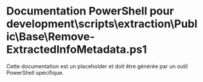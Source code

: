# Documentation PowerShell pour development\scripts\extraction\Public\Base\Remove-ExtractedInfoMetadata.ps1

Cette documentation est un placeholder et doit être générée par un outil PowerShell spécifique.
